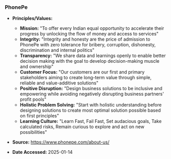 ### PhonePe

- **Principles/Values:**
  - **Mission:** "To offer every Indian equal opportunity to accelerate their progress by unlocking the flow of money and access to services"
  - **Integrity:** "Integrity and honesty are the price of admission to PhonePe with zero tolerance for bribery, corruption, dishonesty, discrimination and internal politics"
  - **Transparency:** "We share data and learnings openly to enable better decision making with the goal to develop decision-making muscle and ownership"
  - **Customer Focus:** "Our customers are our first and primary stakeholders aiming to create long-term value through simple, reliable and value-additive solutions"
  - **Positive Disruption:** "Design business solutions to be inclusive and empowering while avoiding negatively disrupting business partners' profit pools"
  - **Holistic Problem Solving:** "Start with holistic understanding before designing solutions to create most optimal solution possible based on first principles"
  - **Learning Culture:** "Learn Fast, Fail Fast, Set audacious goals, Take calculated risks, Remain curious to explore and act on new possibilities"

- **Source:** https://www.phonepe.com/about-us/
- **Date Accessed:** 2025-01-14